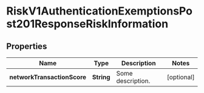 
# RiskV1AuthenticationExemptionsPost201ResponseRiskInformation

## Properties
Name | Type | Description | Notes
------------ | ------------- | ------------- | -------------
**networkTransactionScore** | **String** | Some description.  |  [optional]



